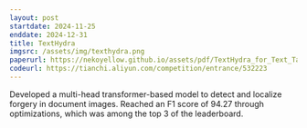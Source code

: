 ```yaml
---
layout: post
startdate: 2024-11-25
enddate: 2024-12-31
title: TextHydra
imgsrc: /assets/img/texthydra.png
paperurl: https://nekoyellow.github.io/assets/pdf/TextHydra_for_Text_Tampering_Detection.pdf
codeurl: https://tianchi.aliyun.com/competition/entrance/532223
---
```


Developed a multi-head transformer-based model to detect and localize forgery in document images. Reached an F1 score of 94.27 through optimizations, which was among the top 3 of the leaderboard.
<!-- <p><b><a href="{{ page.codeurl }}">code</a></b></p> -->
